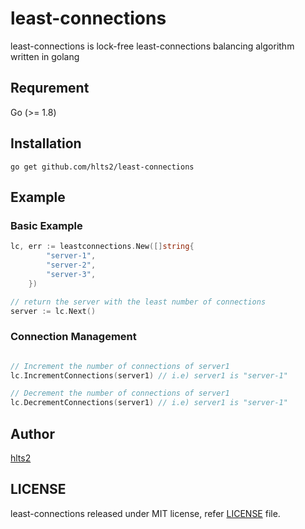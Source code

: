 # least-connections
least-connections is lock-free least-connections balancing algorithm written in golang

## Requrement

Go (>= 1.8)

## Installation

```shell
go get github.com/hlts2/least-connections
```

## Example

### Basic Example
```go
lc, err := leastconnections.New([]string{
		"server-1",
		"server-2",
		"server-3",
    })

// return the server with the least number of connections
server := lc.Next()

```

### Connection Management
```go

// Increment the number of connections of server1
lc.IncrementConnections(server1) // i.e) server1 is "server-1"

// Decrement the number of connections of server1
lc.DecrementConnections(server1) // i.e) server1 is "server-1"

```

## Author
[hlts2](https://github.com/hlts2)

## LICENSE
least-connections released under MIT license, refer [LICENSE](https://github.com/hlts2/least-connections/blob/master/LICENSE) file.
